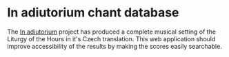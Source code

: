 # In adiutorium chant database

The [In adiutorium][ia] project has produced a complete musical
setting of the Liturgy of the Hours in it's Czech translation.
This web application should improve accessibility of the results
by making the scores easily searchable.

[ia]: http://www.inadiutorium.cz
